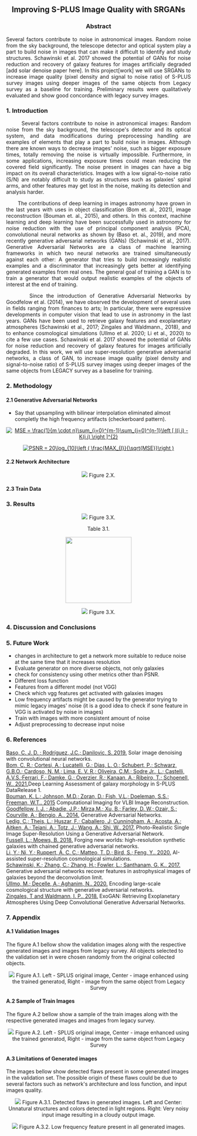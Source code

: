<div align="center">
    <h2>Improving S-PLUS Image Quality with SRGANs</h2>
</div>

<div align="center">
<h3> Abstract </h3>
</div>

<p align="justify">
Several factors contribute to noise in astronomical images. Random noise from the sky background, the telescope detector and optical system play a part to build noise in images that can make it difficult to identify and study structures. Schawinski et al. 2017 showed the potential of GANs for noise reduction and recovery of galaxy features for images artificially degraded [add solar denoise paper here]. In this project[work] we will use SRGANs to increase image quality (pixel density and signal to noise ratio) of S-PLUS survey images using deeper images of the same objects from Legacy survey as a baseline for training. Preliminary results were qualitatively evaluated and show good concordance with legacy survey images.
</p>

### 1. Introduction

<p align="justify">
&nbsp;&nbsp;&nbsp;&nbsp;&nbsp;&nbsp; Several factors contribute to noise in astronomical images: Random noise from the sky background, the telescope's detector and its optical system, and data modifications during preprocessing handling are examples of elements that play a part to build noise in images. Although there are known ways to decrease images' noise, such as bigger exposure times, totally removing the noise is virtually impossible. Furthermore, in some applications, increasing exposure times could mean reducing the covered field significantly. The noise present in images can have a big impact on its overall characteristics. Images with a low signal-to-noise ratio (S/N) are notably difficult to study as structures such as galaxies' spiral arms, and other features may get lost in the noise, making its detection and analysis harder. 
</p>
<p align="justify">
&nbsp;&nbsp;&nbsp;&nbsp;&nbsp;&nbsp; The contributions of deep learning in images astronomy have grown in the last years with uses in object classification (Bom et. al., 2021), image reconstruction (Bouman et. al., 2015), and others. In this context, machine learning and deep learning have been successfully used in astronomy for noise reduction with the use of principal component analysis (PCA), convolutional neural networks as shown by (Baso et. al., 2019), and more recently generative adversarial networks (GANs) (Schawinski et al., 2017). Generative Adversarial Networks are a class of machine learning frameworks in which two neural networks are trained simultaneously against each other: A generator that tries to build increasingly realistic examples and a discriminator that increasingly gets better at identifying generated examples from real ones. The general goal of training a GAN is to train a generator that would output realistic examples of the objects of interest at the end of training.
</p>
<p align="justify">
&nbsp;&nbsp;&nbsp;&nbsp;&nbsp;&nbsp; Since the introduction of Generative Adversarial Networks by Goodfelow et al. (2014), we have observed the development of several uses in fields ranging from finances to arts; In particular, there were expressive developments in computer vision that lead to use in astronomy in the last years. GANs have been used to retrieve galaxy features and exoplanetary atmospheres  (Schawinski et al., 2017; Zingales and Waldmann., 2018), and to enhance cosmological simulations (Ullmo et al. 2020; Li et al., 2020) to cite a few use cases. Schawinski et al. 2017 showed the potential of GANs for noise reduction and recovery of galaxy features for images artificially degraded. In this work, we will use super-resolution generative adversarial networks, a class of GAN, to increase image quality (pixel density and signal-to-noise ratio) of S-PLUS survey images using deeper images of the same objects from LEGACY survey as a baseline for training.
</p>

### 2. Methodology

#### 2.1 Generative Adversarial Networks

- Say that upsampling with bilinear interpolation eliminated almost completly the high frequency artifacts (checkerboard pattern).

<p align="center">
<a href="https://www.codecogs.com/eqnedit.php?latex=MSE&space;=&space;\frac{1}{m&space;\cdot&space;n}\sum_{i=0}^{m-1}\sum_{j=0}^{n-1}\left&space;[&space;I(i,j)&space;-&space;K(i,j)&space;\right&space;]^{2}" target="_blank"><img src="https://latex.codecogs.com/svg.latex?MSE&space;=&space;\frac{1}{m&space;\cdot&space;n}\sum_{i=0}^{m-1}\sum_{j=0}^{n-1}\left&space;[&space;I(i,j)&space;-&space;K(i,j)&space;\right&space;]^{2}" title="MSE = \frac{1}{m \cdot n}\sum_{i=0}^{m-1}\sum_{j=0}^{n-1}\left [ I(i,j) - K(i,j) \right ]^{2}" />
</a>
</p>

<p align="center">
<a href="https://www.codecogs.com/eqnedit.php?latex=PSNR&space;=&space;20\log_{10}\left&space;(&space;\frac{MAX_{I}}{\sqrt{MSE}}\right&space;)" target="_blank"><img src="https://latex.codecogs.com/svg.latex?PSNR&space;=&space;20\log_{10}\left&space;(&space;\frac{MAX_{I}}{\sqrt{MSE}}\right&space;)" title="PSNR = 20\log_{10}\left ( \frac{MAX_{I}}{\sqrt{MSE}}\right )" />
 </a>
</p>

#### 2.2 Network Architecture
<p align="center">
  <img  src="./images/schematics.png"/>   
  Figure 2.X. 
</p>

#### 2.3 Train Data

### 3. Results

<p align="center">
  <img src="./images/validation_images.png"/>   
  Figure 3.X. 
</p>

<p align="center">
  Table 3.1. 
</p>
<p align="center">
  <img height = "180" src="./images/PSNR.png"/>   
</p>

<p align="center">
  <img src="./images/histogram.png"/>   
  Figure 3.X. 
</p>

### 4. Discussion and Conclusions

### 5. Future Work
- changes in architecture to get a network more suitable to reduce noise at the same time that it increases resolution
- Evaluate generator on more diverse objects, not only galaxies
- check for consistency using other metrics other than PSNR.
- Different loss function
- Features from a different model (not VGG)
- Check which vgg features get activated with galaxies images
- Low frequency artifacts might be caused by the generator trying to mimic legacy images' noise (it is a good idea to check if sone feature in VGG is activated by noise in images)
- Train with images with more consistent amount of noise
- Adjust preprocessing to decrease input noise

### 6. References

[Baso, C. J. D. ; Rodríguez, J.C.; Danilovic, S. 2019.](https://arxiv.org/abs/1908.02815) Solar image denoising with convolutional neural networks.    
[Bom, C. R.; Cortesi, A.; Lucatelli, G.; Dias, L. O.; Schubert, P.; Schwarz, G.B.O.; Cardoso, N. M.; Lima, E. V. R.; Oliveira, C.M.; Sodre Jr., L.; Castelli, A.V.S.;Ferrari, F.; Damke, G.; Overzier, R.; Kanaan, A.; Ribeiro, T.; Schoenell, W.. 2021.](https://arxiv.org/abs/2104.00018)Deep Learning Assessment of galaxy morphology in S-PLUS DataRelease 1.    
[Bouman, K. L.; Johnson, M.D.; Zoran, D.; Fish, V.L.; Doeleman, S.S.; Freeman, W.T.. 2015](https://arxiv.org/abs/1512.01413) Computational Imaging for VLBI Image Reconstruction.   
[Goodfellow, I. J. ; Abadie, J.P.; Mirza,M.; Xu, B.; Farley, D. W.; Ozair, S.; Courville, A.; Bengio, A.. 2014.](https://arxiv.org/abs/1406.2661) Generative Adversarial Networks.   
[Ledig, C.; Theis, L.; Huszar, F.; Caballero, J; Cunningham, A.; Acosta, A.; Aitken, A.; Tejani, A.; Totz, J.; Wang, A.; Shi, W.. 2017.](https://arxiv.org/abs/1609.04802) Photo-Realistic Single Image Super-Resolution Using a Generative Adversarial Network.  
[Fussell, L.; Moews, B. 2018.](https://arxiv.org/abs/1811.03081) Forging new worlds: high-resolution synthetic galaxies with chained generative adversarial networks.       
[Li, Y.; Ni, Y.; Ruppert, A. C. C.; Matteo, T. D.; Bird, S.; Feng, Y.. 2020.](https://arxiv.org/abs/2010.06608) AI-assisted super-resolution cosmological simulations.   
[Schawinski, K.; Zhang, C.; Zhang, H.; Fowler, L.; Santhanam, G. K.. 2017.](https://academic.oup.com/mnrasl/article/467/1/L110/2931732) Generative adversarial networks recover features in astrophysical images of galaxies beyond the deconvolution limit.   
[Ullmo, M.; Decelle, A.; Aghanim, N.. 2020.](https://arxiv.org/abs/2011.05244) Encoding large-scale cosmological structure with generative adversarial networks.   
[Zingales, T and Waldmann, I. P.. 2018.](https://arxiv.org/abs/1806.02906) ExoGAN: Retrieving Exoplanetary Atmospheres Using Deep Convolutional Generative Adversarial Networks.   

### 7. Appendix
#### A.1 Validation Images

The figure A.1 bellow show the validation images along with the respective generated images and images from legacy survey. All objects selected to the validation set in were chosen randomly from the original collected objects.

<p align="center">
  <img src="./images/validation.png"/>
  Figure A.1. Left - SPLUS original image, Center - image enhanced using the trained generatod, Right - image from the same object from Legacy Survey
</p>

#### A.2 Sample of Train Images

The figure A.2 bellow show a sample of the train images along with the respective generated images and images from legacy survey.

<p align="center">
  <img src="./images/train.png"/>
  Figure A.2. Left - SPLUS original image, Center - image enhanced using the trained generatod, Right - image from the same object from Legacy Survey
</p>

#### A.3 Limitations of Generated images

The images bellow show detected flaws present in some generated images in the validation set. The possible origin of these flaws could be due to several factors such as network's architecture and loss function, and input images quality. 

<p align="center">
  <img src="./images/limitations_01.png"/>   
  Figure A.3.1. Detected flaws in generated images. Left and Center: Unnatural structures and colors detected in light regions. Right: Very noisy input image resulting in a cloudy output image. 
</p>
    
<p align="center">
  <img src="./images/limitations_02.png"/>       
  Figure A.3.2. Low frequency feature present in all generated images.
</p>